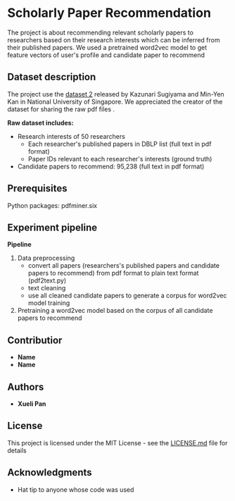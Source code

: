 # Scholarly Paper Recommendation

The project is about recommending relevant scholarly papers to researchers based on their research interests which can be inferred from their published papers. We used a pretrained word2vec model to get feature vectors of user's profile and candidate paper to recommend


## Dataset description
The project use the [dataset 2](https://scholarbank.nus.edu.sg/handle/10635/146027) released by Kazunari Sugiyama and Min-Yen Kan in National University of Singapore. We appreciated the creator of the dataset for sharing the raw pdf files .

**Raw dataset includes:**

* Research interests of 50 researchers
	* Each researcher's published papers in DBLP list (full text in pdf format)
	* Paper IDs relevant to each researcher's interests (ground truth)
* Candidate papers to recommend: 95,238 (full text in pdf format)



## Prerequisites

Python packages: pdfminer.six

## Experiment pipeline

**Pipeline**

1. Data preprocessing
	* convert all papers (researchers's published papers and candidate papers to recommend) from pdf format to plain text format (pdf2text.py)
	* text cleaning
	* use all cleaned candidate papers to generate a corpus for word2vec model training
2. Pretraining a  word2vec model based on the corpus of all candidate papers to recommend

## Contributior
* **Name**
* **Name**
## Authors

* **Xueli Pan** 

## License

This project is licensed under the MIT License - see the [LICENSE.md](LICENSE.md) file for details

## Acknowledgments

* Hat tip to anyone whose code was used

